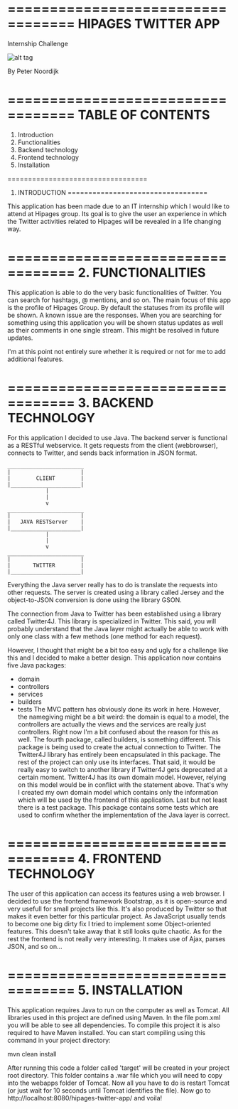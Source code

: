 
==================================
  HIPAGES TWITTER APP
==================================

Internship Challenge

![alt tag](http://mediumsworld.files.wordpress.com/2012/05/life-changing-experience-ahead.jpg)

By Peter Noordijk


==================================
  TABLE OF CONTENTS
==================================

1. Introduction
2. Functionalities
3. Backend technology
4. Frontend technology
5. Installation


==================================
  1. INTRODUCTION
==================================

This application has been made due to an IT internship which I would 
like to attend at Hipages group. Its goal is to give the user an experience
in which the Twitter activities related to Hipages will be revealed in a 
life changing way. 


==================================
  2. FUNCTIONALITIES
==================================

This application is able to do the very basic functionalities of Twitter. 
You can search for hashtags, @ mentions, and so on. The main focus of this
app is the profile of Hipages Group. By default the statuses from its
profile will be shown.
A known issue are the responses. When you are searching for something using 
this application you will be shown status updates as well as their comments
in one single stream. This might be resolved in future updates.

I'm at this point not entirely sure whether it is required or not for me to
add additional features.


==================================
  3. BACKEND TECHNOLOGY
==================================

For this application I decided to use Java. The backend server is functional 
as a RESTful webservice. It gets requests from the client (webbrowser), 
connects to Twitter, and sends back information in JSON format.

    ________________________
    |                      |
    |        CLIENT        |
    |______________________|
                |
                |
                v
    ________________________
    |                      |
    |   JAVA RESTServer    |
    |______________________|
                |
                |
                v
    ________________________
    |                      |
    |       TWITTER        |
    |______________________|

Everything the Java server really has to do is translate the requests into 
other requests. The server is created using a library called Jersey and the 
object-to-JSON conversion is done using the library GSON. 

The connection from Java to Twitter has been established using a library 
called Twitter4J. This library is specialized in Twitter. This said, you 
will probably understand that the Java layer might actually be able to work 
with only one class with a few methods (one method for each request).

However, I thought that might be a bit too easy and ugly for a challenge like 
this and I decided to make a better design. This application now contains 
five Java packages:
- domain
- controllers
- services
- builders
- tests
The MVC pattern has obviously done its work in here. However, the namegiving 
might be a bit weird: the domain is equal to a model, the controllers are 
actually the views and the services are really just controllers. Right now 
I'm a bit confused about the reason for this as well.
The fourth package, called builders, is something different. This package is 
being used to create the actual connection to Twitter. The Twitter4J library 
has entirely been encapsulated in this package. The rest of the project can 
only use its interfaces. That said, it would be really easy to switch to 
another library if Twitter4J gets deprecated at a certain moment. 
Twitter4J has its own domain model. However, relying on this model would be 
in conflict with the statement above. That's why I created my own domain 
model which contains only the information which will be used by the frontend 
of this application.
Last but not least there is a test package. This package contains some tests
which are used to confirm whether the implementation of the Java layer is 
correct.


==================================
  4. FRONTEND TECHNOLOGY
==================================

The user of this application can access its features using a web browser. I 
decided to use the frontend framework Bootstrap, as it is open-source and 
very usefull for small projects like this. It's also produced by Twitter so 
that makes it even better for this particular project. 
As JavaScript usually tends to become one big dirty fix I tried to implement 
some Object-oriented features. This doesn't take away that it still looks 
quite chaotic. 
As for the rest the frontend is not really very interesting. It makes use 
of Ajax, parses JSON, and so on...


==================================
  5. INSTALLATION
==================================

This application requires Java to run on the computer as well as Tomcat. All 
libraries used in this project are defined using Maven. In the file pom.xml 
you will be able to see all dependencies. To compile this project it is also 
required to have Maven installed. You can start compiling using this command 
in your project directory:

  mvn clean install

After running this code a folder called 'target' will be created in your 
project root directory. This folder contains a .war file which you will need 
to copy into the webapps folder of Tomcat. Now all you have to do is restart 
Tomcat (or just wait for 10 seconds until Tomcat identifies the file). Now 
go to http://localhost:8080/hipages-twitter-app/ and voila!
